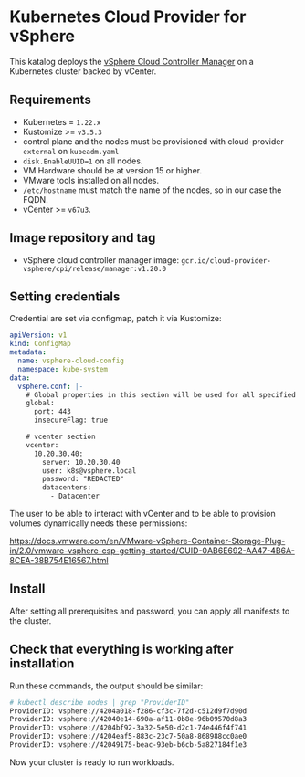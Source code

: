 # Kubernetes Cloud Provider for vSphere

This katalog deploys the [vSphere Cloud Controller Manager](https://github.com/kubernetes/cloud-provider-vsphere) on a Kubernetes cluster backed by vCenter.

## Requirements

- Kubernetes = `1.22.x`
- Kustomize >= `v3.5.3`
- control plane and the nodes must be provisioned with cloud-provider `external` on `kubeadm.yaml`
- `disk.EnableUUID=1` on all nodes.
- VM Hardware should be at version 15 or higher.
- VMware tools installed on all nodes.
- `/etc/hostname` must match the name of the nodes, so in our case the FQDN.
- vCenter >= `v67u3`.

## Image repository and tag

* vSphere cloud controller manager image: `gcr.io/cloud-provider-vsphere/cpi/release/manager:v1.20.0`

## Setting credentials

Credential are set via configmap, patch it via Kustomize:

```yaml
apiVersion: v1
kind: ConfigMap
metadata:
  name: vsphere-cloud-config
  namespace: kube-system
data:
  vsphere.conf: |-
    # Global properties in this section will be used for all specified vCenters unless overriden in VirtualCenter section.
    global:
      port: 443
      insecureFlag: true

    # vcenter section
    vcenter:
      10.20.30.40:
        server: 10.20.30.40
        user: k8s@vsphere.local
        password: "REDACTED"
        datacenters:
          - Datacenter
```

The user to be able to interact with vCenter and to be able to provision volumes dynamically needs these permissions:

https://docs.vmware.com/en/VMware-vSphere-Container-Storage-Plug-in/2.0/vmware-vsphere-csp-getting-started/GUID-0AB6E692-AA47-4B6A-8CEA-38B754E16567.html

## Install

After setting all prerequisites and password, you can apply all manifests to the cluster.

## Check that everything is working after installation

Run these commands, the output should be similar:

```bash
# kubectl describe nodes | grep "ProviderID"
ProviderID: vsphere://4204a018-f286-cf3c-7f2d-c512d9f7d90d
ProviderID: vsphere://42040e14-690a-af11-0b8e-96b09570d8a3
ProviderID: vsphere://4204bf92-3a32-5e50-d2c1-74e446f4f741
ProviderID: vsphere://4204eaf5-883c-23c7-50a8-868988cc0ae0
ProviderID: vsphere://42049175-beac-93eb-b6cb-5a827184f1e3
```

Now your cluster is ready to run workloads.
